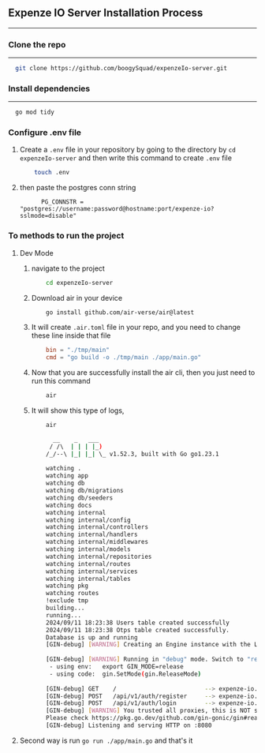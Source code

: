 ## Expenze IO Server Installation Process

---

### Clone the repo

---

```zsh
  git clone https://github.com/boogySquad/expenzeIo-server.git
```

### Install dependencies

---

```zsh
  go mod tidy
```


### Configure .env file
1. Create a `.env` file in your repository by going to the directory by `cd expenzeIo-server` and then write this command to create `.env` file
	```bash
		touch .env
	```
2. then paste the postgres conn string
	```env
		  PG_CONNSTR = "postgres://username:password@hostname:port/expenze-io?sslmode=disable"
	```

### To methods to run the project

1. Dev Mode
	1. navigate to the project
		```bash
			cd expenzeIo-server
		```
	1. Download air in your  device
		```bash
			go install github.com/air-verse/air@latest
		```
	3. It will create `.air.toml` file in your repo, and you need to change these line inside that file
		```toml
			bin = "./tmp/main"
			cmd = "go build -o ./tmp/main ./app/main.go"
		```
	4. Now that you are successfully install the air cli, then you just need to run this command
		```bash
			air
		```
	5. It will show this type of logs,
		```bash
			air

			  __    _   ___
			 / /\  | | | |_)
			/_/--\ |_| |_| \_ v1.52.3, built with Go go1.23.1
			
			watching .
			watching app
			watching db
			watching db/migrations
			watching db/seeders
			watching docs
			watching internal
			watching internal/config
			watching internal/controllers
			watching internal/handlers
			watching internal/middlewares
			watching internal/models
			watching internal/repositories
			watching internal/routes
			watching internal/services
			watching internal/tables
			watching pkg
			watching routes
			!exclude tmp
			building...
			running...
			2024/09/11 18:23:38 Users table created successfully
			2024/09/11 18:23:38 Otps table created successfully.
			Database is up and running
			[GIN-debug] [WARNING] Creating an Engine instance with the Logger and Recovery middleware already attached.
			
			[GIN-debug] [WARNING] Running in "debug" mode. Switch to "release" mode in production.
			 - using env:   export GIN_MODE=release
			 - using code:  gin.SetMode(gin.ReleaseMode)
			
			[GIN-debug] GET    /                         --> expenze-io.com/routes.RegisterRoutes.func1 (3 handlers)
			[GIN-debug] POST   /api/v1/auth/register     --> expenze-io.com/internal/controllers.RegisterHandler (3 handlers)
			[GIN-debug] POST   /api/v1/auth/login        --> expenze-io.com/internal/controllers.LoginHandler (3 handlers)
			[GIN-debug] [WARNING] You trusted all proxies, this is NOT safe. We recommend you to set a value.
			Please check https://pkg.go.dev/github.com/gin-gonic/gin#readme-don-t-trust-all-proxies for details.
			[GIN-debug] Listening and serving HTTP on :8080

		```

2. Second way is run `go run ./app/main.go` and that's it